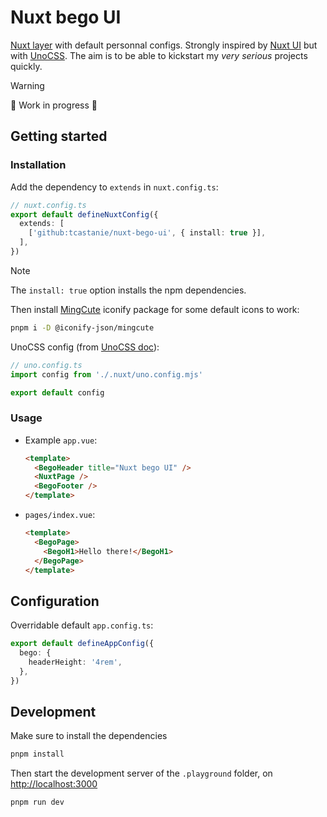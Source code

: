 # Nuxt bego UI

[Nuxt layer](https://nuxt.com/docs/getting-started/layers) with default personnal configs. Strongly inspired by [Nuxt UI](https://ui.nuxt.com/) but with [UnoCSS](https://unocss.dev/). The aim is to be able to kickstart my *very serious* projects quickly.

> [!WARNING]
> 🚧 Work in progress 👷

## Getting started

### Installation

Add the dependency to `extends` in `nuxt.config.ts`:

```ts
// nuxt.config.ts
export default defineNuxtConfig({
  extends: [
    ['github:tcastanie/nuxt-bego-ui', { install: true }],
  ],
})
```

> [!NOTE]
> The `install: true` option installs the npm dependencies.

Then install [MingCute](https://github.com/Richard9394/MingCute) iconify package for some default icons to work:

```bash
pnpm i -D @iconify-json/mingcute
```

UnoCSS config (from [UnoCSS doc](https://unocss.dev/integrations/nuxt#configuration)):

```ts
// uno.config.ts
import config from './.nuxt/uno.config.mjs'

export default config
```

### Usage

- Example `app.vue`:

  ```html
  <template>
    <BegoHeader title="Nuxt bego UI" />
    <NuxtPage />
    <BegoFooter />
  </template>
  ```

- `pages/index.vue`:

  ```html
  <template>
    <BegoPage>
      <BegoH1>Hello there!</BegoH1>
    </BegoPage>
  </template>
  ```

## Configuration

Overridable default `app.config.ts`:

```ts
export default defineAppConfig({
  bego: {
    headerHeight: '4rem',
  },
})
```

## Development

Make sure to install the dependencies

```bash
pnpm install
```

Then start the development server of the `.playground` folder, on <http://localhost:3000>

```bash
pnpm run dev
```
